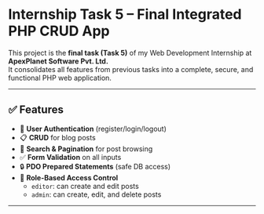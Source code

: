 # Internship Task 5 – Final Integrated PHP CRUD App

This project is the **final task (Task 5)** of my Web Development Internship at **ApexPlanet Software Pvt. Ltd.**  
It consolidates all features from previous tasks into a complete, secure, and functional PHP web application.

---

## ✅ Features

- 🔐 **User Authentication** (register/login/logout)
- 📋 **CRUD** for blog posts
- 🔎 **Search & Pagination** for post browsing
- ✅ **Form Validation** on all inputs
- 🔒 **PDO Prepared Statements** (safe DB access)
- 👮 **Role-Based Access Control**
  - `editor`: can create and edit posts
  - `admin`: can create, edit, and delete posts

---
